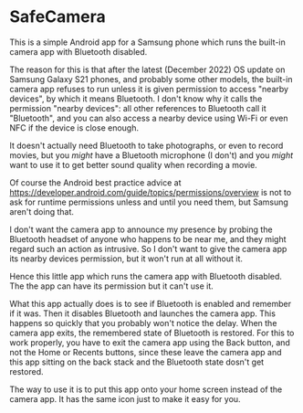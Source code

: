 # SafeCamera
This is a simple Android app for a Samsung phone which runs the built-in camera app
with Bluetooth disabled.

The reason for this is that after the latest (December 2022) OS update on
Samsung Galaxy S21 phones, and probably some other models, the built-in camera app
refuses to run unless it is given permission to access "nearby devices",
by which it means Bluetooth. I don't know why it calls the permission
"nearby devices": all other references to Bluetooth call it "Bluetooth",
and you can also access a nearby device using Wi-Fi or even NFC if the device
is close enough.

It doesn't actually need Bluetooth to take photographs, or even to record movies,
but you *might* have a Bluetooth microphone (I don't) and you *might* want to use
it to get better sound quality when recording a movie.

Of course the Android best practice advice at
https://developer.android.com/guide/topics/permissions/overview
is not to ask for runtime permissions unless and until you need them,
but Samsung aren't doing that.

I don't want the camera app to announce my presence by probing the Bluetooth headset of
anyone who happens to be near me, and they might regard such an action as intrusive.
So I don't want to give the camera app its nearby devices permission, but it won't
run at all without it.

Hence this little app which runs the camera app with Bluetooth disabled.
The the app can have its permission but it can't use it.

What this app actually does is to see if Bluetooth is enabled and remember if it
was. Then it disables Bluetooth and launches the camera app. This happens so quickly
that you probably won't notice the delay. When the camera app exits, the remembered
state of Bluetooth is restored. For this to work properly, you have to exit the
camera app using the Back button, and not the Home or Recents buttons, since these
leave the camera app and this app sitting on the back stack and the Bluetooth state
dosn't get restored.

The way to use it is to put this app onto your home screen instead of the camera app.
It has the same icon just to make it easy for you.
